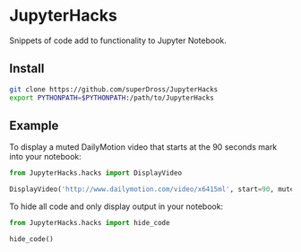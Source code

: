 # JupyterHacks
Snippets of code add to functionality to Jupyter Notebook.

## Install
```bash
git clone https://github.com/superDross/JupyterHacks
export PYTHONPATH=$PYTHONPATH:/path/to/JupyterHacks
```

## Example
To display a muted DailyMotion video that starts at the 90 seconds mark into your notebook:
```python
from JupyterHacks.hacks import DisplayVideo

DisplayVideo('http://www.dailymotion.com/video/x6415ml', start=90, mute=1)
```

To hide all code and only display output in your notebook:
```python
from JupyterHacks.hacks import hide_code

hide_code()
```
